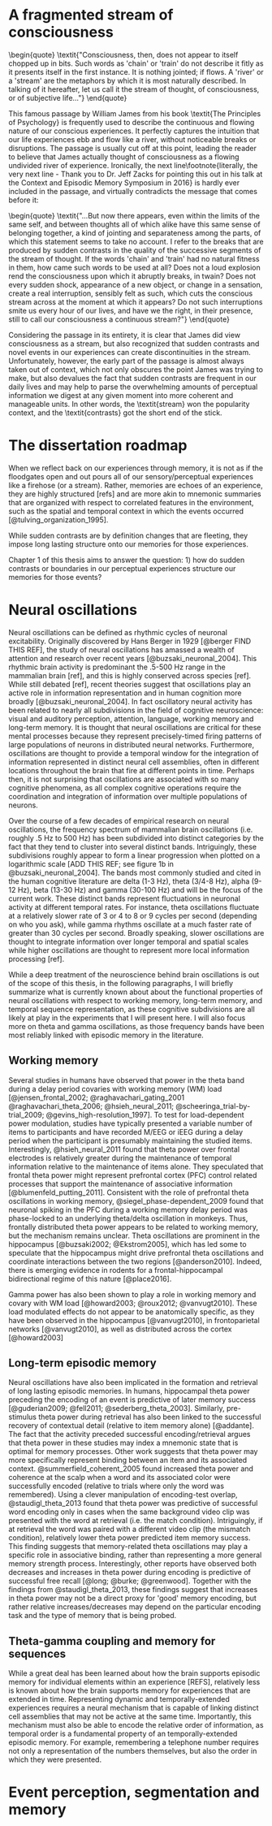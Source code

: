# A fragmented stream of consciousness

\begin{quote}
\textit{"Consciousness, then, does not appear to itself chopped up in bits. Such words as 'chain' or 'train' do not describe it fitly as it presents itself in the first instance. It is nothing jointed; if flows. A 'river' or a 'stream' are the metaphors by which it is most naturally described. In talking of it hereafter, let us call it the stream of thought, of consciousness, or of subjective life..."}
\end{quote}

This famous passage by William James from his book \textit{The Principles of Psychology} is frequently used to describe the continuous and flowing nature of our conscious experiences. It perfectly captures the intuition that our life experiences ebb and flow like a river, without noticeable breaks or disruptions. The passage is usually cut off at this point, leading the reader to believe that James actually thought of consciousness as a flowing undivided river of experience.  Ironically, the next line\footnote{literally, the very next line - Thank you to Dr. Jeff Zacks for pointing this out in his talk at the Context and Episodic Memory Symposium in 2016} is hardly ever included in the passage, and virtually contradicts the message that comes before it:

\begin{quote}
\textit{"...But now there appears, even within the limits of the same self, and between thoughts all of which alike have this same sense of belonging together, a kind of jointing and separateness among the parts, of which this statement seems to take no account.  I refer to the breaks that are produced by sudden contrasts in the quality of the successive segments of the stream of thought. If the words 'chain' and 'train' had no natural fitness in them, how came such words to be used at all? Does not a loud explosion rend the consciousness upon which it abruptly breaks, in twain? Does not every sudden shock, appearance of a new object, or change in a sensation, create a real interruption, sensibly felt as such, which cuts the conscious stream across at the moment at which it appears? Do not such interruptions smite us every hour of our lives, and have we the right, in their presence, still to call our consciousness a continuous stream?"}
\end{quote}

Considering the passage in its entirety, it is clear that James did view consciousness as a stream, but also recognized that sudden contrasts and novel events in our experiences can create discontinuities in the stream.  Unfortunately, however, the early part of the passage is almost always taken out of context, which not only obscures the point James was trying to make, but also devalues the fact that sudden contrasts are frequent in our daily lives and may help to parse the overwhelming amounts of perceptual information we digest at any given moment into more coherent and manageable units. In other words, the \textit{stream} won the popularity context, and the \textit{contrasts} got the short end of the stick.

# The dissertation roadmap

When we reflect back on our experiences through memory, it is not as if the floodgates open and out pours all of our sensory/perceptual experiences like a firehose (or a stream).  Rather, memories are echoes of an experience, they are highly structured [refs] and are more akin to mnemonic summaries that are organized with respect to correlated features in the environment, such as the spatial and temporal context in which the events occurred [@tulving_organization_1995].

While sudden contrasts are by definition changes that are fleeting, they impose long lasting structure onto our memories for those experiences.

Chapter 1 of this thesis aims to answer the question: 1) how do sudden contrasts or boundaries in our perceptual experiences structure our memories for those events?

# Neural oscillations

Neural oscillations can be defined as rhythmic cycles of neuronal excitability. Originally discovered by Hans Berger in 1929 [@berger FIND THIS REF], the study of neural oscillations has amassed a wealth of attention and research over recent years [@buzsaki_neuronal_2004].  This rhythmic brain activity is predominant the .5-500 Hz range in the mammalian brain [ref], and this is highly conserved across species [ref]. While still debated [ref], recent theories suggest that oscillations play an active role in information representation and in human cognition more broadly [@buzsaki_neuronal_2004].  In fact oscillatory neural activity has been related to nearly all subdivisions in the field of cognitive neuroscience: visual and auditory perception, attention, language, working memory and long-term memory.  It is thought that neural oscillations are critical for these mental processes because they represent precisely-timed firing patterns of large populations of neurons in distributed neural networks. Furthermore, oscillations are thought to provide a temporal window for the integration of information represented in distinct neural cell assemblies, often in different locations throughout the brain that fire at different points in time.  Perhaps then, it is not surprising that oscillations are associated with so many cognitive phenomena, as all complex cognitive operations require the coordination and integration of information over multiple populations of neurons.  

Over the course of a few decades of empirical research on neural oscillations, the frequency spectrum of mammalian brain oscillations (i.e. roughly .5 Hz to 500 Hz) has been subdivided into distinct categories by the fact that they tend to cluster into several distinct bands.  Intriguingly, these subdivisions roughly appear to form a linear progression when plotted on a logarithmic scale [ADD THIS REF; see figure 1b in @buzsaki_neuronal_2004].  The bands most commonly studied and cited in the human cognitive literature are delta (1-3 Hz), theta (3/4-8 Hz), alpha (9-12 Hz), beta (13-30 Hz) and gamma (30-100 Hz) and will be the focus of the current work. These distinct bands represent fluctuations in neuronal activity at different temporal rates.  For instance, theta oscillations fluctuate at a relatively slower rate of 3 or 4 to 8 or 9 cycles per second (depending on who you ask), while gamma rhythms oscillate at a much faster rate of greater than 30 cycles per second.  Broadly speaking, slower oscillations are thought to integrate information over longer temporal and spatial scales while higher oscillations are thought to represent more local information processing [ref].  

While a deep treatment of the neuroscience behind brain oscillations is out of the scope of this thesis, in the following paragraphs, I will briefly summarize what is currently known about about the functional properties of neural oscillations with respect to working memory, long-term memory, and temporal sequence representation, as these cognitive subdivisions are all likely at play in the experiments that I will present here. I will also focus more on theta and gamma oscillations, as those frequency bands have been most reliably linked with episodic memory in the literature.

## Working memory

Several studies in humans have observed that power in the theta band during a delay period covaries with working memory (WM) load [@jensen_frontal_2002; @raghavachari_gating_2001 @raghavachari_theta_2006; @hsieh_neural_2011; @scheeringa_trial-by-trial_2009; @gevins_high-resolution_1997].  To test for load-dependent power modulation, studies have typically presented a variable number of items to participants and have recorded M/EEG or iEEG during a delay period when the participant is presumably maintaining the studied items.  Interestingly, @hsieh_neural_2011 found that theta power over frontal electrodes is relatively greater during the maintenance of temporal information relative to the maintenance of items alone.  They speculated that frontal theta power might represent prefrontal cortex (PFC) control related processes that support the maintenance of associative information [@blumenfeld_putting_2011].  Consistent with the role of prefrontal theta oscillations in working memory, @siegel_phase-dependent_2009 found that neuronal spiking in the PFC during a working memory delay period was phase-locked to an underlying theta/delta oscillation in monkeys. Thus, frontally distributed theta power appears to be related to working memory, but the mechanism remains unclear.  Theta oscillations are prominent in the hippocampus [@buzsaki2002; @Ekstrom2005], which has led some to speculate that the hippocampus might drive prefrontal theta oscillations and coordinate interactions between the two regions [@anderson2010]. Indeed, there is emerging evidence in rodents for a frontal-hippocampal bidirectional regime of this nature [@place2016].

Gamma power has also been shown to play a role in working memory and covary with WM load [@howard2003; @roux2012; @vanvugt2010]. These load modulated effects do not appear to be anatomically specific, as they have been observed in the hippocampus [@vanvugt2010], in frontoparietal networks [@vanvugt2010], as well as distributed across the cortex [@howard2003]

## Long-term episodic memory

Neural oscillations have also been implicated in the formation and retrieval of long lasting episodic memories.  In humans, hippocampal theta power preceding the encoding of an event is predictive of later memory success [@guderian2009; @fell2011; @sederberg_theta_2003].  Similarly, pre-stimulus theta power during retrieval has also been linked to the successful recovery of contextual detail (relative to item memory alone) [@addante].  The fact that the activity preceded successful encoding/retrieval argues that theta power in these studies may index a mnemonic state that is optimal for memory processes.  Other work suggests that theta power may more specifically represent binding between an item and its associated context.  @summerfield_coherent_2005 found increased theta power and coherence at the scalp when a word and its associated color were successfully encoded (relative to trials where only the word was remembered).  Using a clever manipulation of encoding-test overlap, @staudigl_theta_2013 found that theta power was predictive of successful word encoding only in cases when the same background video clip was presented with the word at retrieval (i.e. the match condition).  Intriguingly, if at retrieval the word was paired with a different video clip (the mismatch condition), relatively lower theta power predicted item memory success.  This finding suggests that memory-related theta oscillations may play a specific role in associative binding, rather than representing a more general memory strength process.  Interestingly, other reports have observed both decreases and increases in theta power during encoding is predictive of successful free recall [@long; @burke; @greenwood].  Together with the findings from @staudigl_theta_2013, these findings suggest that increases in theta power may not be a direct proxy for 'good' memory encoding, but rather relative increases/decreases may depend on the particular encoding task and the type of memory that is being probed.


## Theta-gamma coupling and memory for sequences


While a great deal has been learned about how the brain supports episodic memory for individual elements within an experience [REFS], relatively less is known about how the brain supports memory for experiences that are extended in time.  Representing dynamic and temporally-extended experiences requires a neural mechanism that is capable of linking distinct cell assemblies that may not be active at the same time. Importantly, this mechanism must also be able to encode the relative order of information, as temporal order is a fundamental property of an temporally-extended episodic memory.  For example, remembering a telephone number requires not only a representation of the numbers themselves, but also the order in which they were presented.

# Event perception, segmentation and memory
